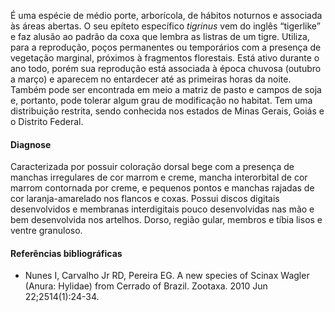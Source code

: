 ﻿É uma espécie de médio porte, arborícola, de hábitos noturnos e associada às áreas abertas. O seu <glossario>epíteto específico</glossario> *tigrinus* vem do inglês “tigerlike” e faz alusão ao padrão da coxa que lembra as listras de um tigre.
Utiliza, para a reprodução, poços permanentes ou temporários com a presença de vegetação marginal, próximos à fragmentos florestais. Está ativo durante o ano todo, porém sua reprodução está associada à época chuvosa (outubro a março) e aparecem no entardecer até as primeiras horas da noite.
Também pode ser encontrada em meio a matriz de pasto e campos de soja e, portanto, pode tolerar algum grau de modificação no habitat. Tem uma distribuição restrita, sendo conhecida nos estados de Minas Gerais, Goiás e o Distrito Federal.
#### Diagnose
Caracterizada por possuir coloração dorsal bege com a presença de manchas irregulares de cor marrom e creme, mancha interorbital de cor marrom contornada por creme, e pequenos pontos e manchas rajadas de cor laranja-amarelado nos flancos e coxas. Possui discos digitais desenvolvidos e membranas interdigitais pouco desenvolvidas nas mão e bem desenvolvida nos artelhos. Dorso, região gular, membros e tíbia lisos e ventre granuloso.
#### Referências bibliográficas
* Nunes I, Carvalho Jr RD, Pereira EG. A new species of Scinax Wagler (Anura: Hylidae) from Cerrado of Brazil. Zootaxa. 2010 Jun 22;2514(1):24-34.